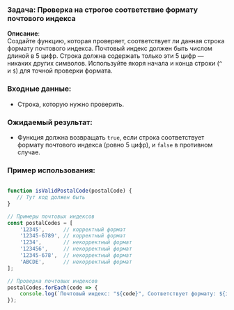 ### Задача: Проверка на строгое соответствие формату почтового индекса

**Описание**:  
Создайте функцию, которая проверяет, соответствует ли данная строка формату почтового индекса. Почтовый индекс должен быть числом длиной в 5 цифр. Строка должна содержать только эти 5 цифр — никаких других символов. Используйте якоря начала и конца строки (`^` и `$`) для точной проверки формата.

### Входные данные:
- Строка, которую нужно проверить.

### Ожидаемый результат:
- Функция должна возвращать `true`, если строка соответствует формату почтового индекса (ровно 5 цифр), и `false` в противном случае.


### Пример использования:

```javascript

function isValidPostalCode(postalCode) {
   // Тут код должен быть
}

// Примеры почтовых индексов
const postalCodes = [
    '12345',      // корректный формат
    '12345-6789', // корректный формат
    '1234',       // некорректный формат
    '123456',     // некорректный формат
    '12345-678',  // некорректный формат
    'ABCDE',      // некорректный формат
];

// Проверка почтовых индексов
postalCodes.forEach(code => {
    console.log(`Почтовый индекс: "${code}", Соответствует формату: ${isValidPostalCode(code)}`);
});
